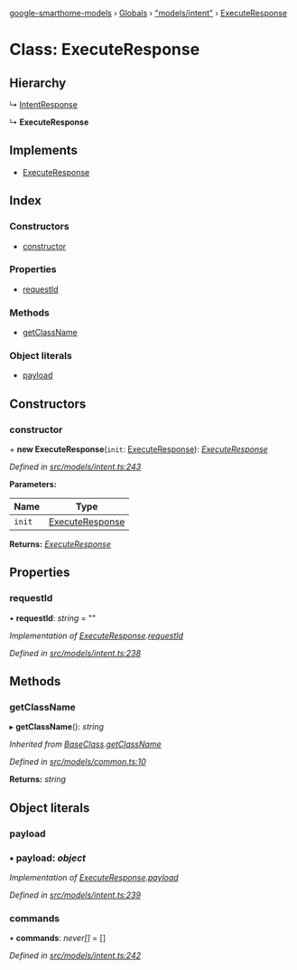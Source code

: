 [google-smarthome-models](../README.md) › [Globals](../globals.md) › ["models/intent"](../modules/_models_intent_.md) › [ExecuteResponse](_models_intent_.executeresponse.md)

# Class: ExecuteResponse

## Hierarchy

  ↳ [IntentResponse](_models_intent_.intentresponse.md)

  ↳ **ExecuteResponse**

## Implements

* [ExecuteResponse](../interfaces/_models_interfaces_i_intent_.executeresponse.md)

## Index

### Constructors

* [constructor](_models_intent_.executeresponse.md#constructor)

### Properties

* [requestId](_models_intent_.executeresponse.md#requestid)

### Methods

* [getClassName](_models_intent_.executeresponse.md#getclassname)

### Object literals

* [payload](_models_intent_.executeresponse.md#payload)

## Constructors

###  constructor

\+ **new ExecuteResponse**(`init`: [ExecuteResponse](../interfaces/_models_interfaces_i_intent_.executeresponse.md)): *[ExecuteResponse](_models_intent_.executeresponse.md)*

*Defined in [src/models/intent.ts:243](https://github.com/galactic1969/google-smarthome-models/blob/633871f/src/models/intent.ts#L243)*

**Parameters:**

Name | Type |
------ | ------ |
`init` | [ExecuteResponse](../interfaces/_models_interfaces_i_intent_.executeresponse.md) |

**Returns:** *[ExecuteResponse](_models_intent_.executeresponse.md)*

## Properties

###  requestId

• **requestId**: *string* = ""

*Implementation of [ExecuteResponse](../interfaces/_models_interfaces_i_intent_.executeresponse.md).[requestId](../interfaces/_models_interfaces_i_intent_.executeresponse.md#requestid)*

*Defined in [src/models/intent.ts:238](https://github.com/galactic1969/google-smarthome-models/blob/633871f/src/models/intent.ts#L238)*

## Methods

###  getClassName

▸ **getClassName**(): *string*

*Inherited from [BaseClass](_models_common_.baseclass.md).[getClassName](_models_common_.baseclass.md#getclassname)*

*Defined in [src/models/common.ts:10](https://github.com/galactic1969/google-smarthome-models/blob/633871f/src/models/common.ts#L10)*

**Returns:** *string*

## Object literals

###  payload

### ▪ **payload**: *object*

*Implementation of [ExecuteResponse](../interfaces/_models_interfaces_i_intent_.executeresponse.md).[payload](../interfaces/_models_interfaces_i_intent_.executeresponse.md#payload)*

*Defined in [src/models/intent.ts:239](https://github.com/galactic1969/google-smarthome-models/blob/633871f/src/models/intent.ts#L239)*

###  commands

• **commands**: *never[]* = []

*Defined in [src/models/intent.ts:242](https://github.com/galactic1969/google-smarthome-models/blob/633871f/src/models/intent.ts#L242)*
